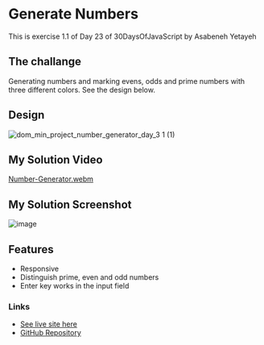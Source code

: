 # Generate Numbers

This is exercise 1.1 of Day 23 of 30DaysOfJavaScript by Asabeneh Yetayeh

 
## The challange
Generating numbers and marking evens, odds and prime numbers with three different colors. See the design below.

## Design
![dom_min_project_number_generator_day_3 1 (1)](https://github.com/Karan-Niroula/Generate-Numbers/assets/115252139/01ce6612-cd76-4098-ba72-a088104d2088)

## My Solution Video
[Number-Generator.webm](https://github.com/Karan-Niroula/Generate-Numbers/assets/115252139/94c60fda-a0ec-4b14-86e3-e4e44e8cf630)

## My Solution Screenshot
![image](https://github.com/Karan-Niroula/Generate-Numbers/assets/115252139/3322a0ce-754d-4329-9314-8498e9a434f7)

## Features
- Responsive
- Distinguish prime, even and odd numbers
- Enter key works in the input field

### Links
- [See live site here]()
- [GitHub Repository](https://github.com/Karan-Niroula/Generate-Numbers)
